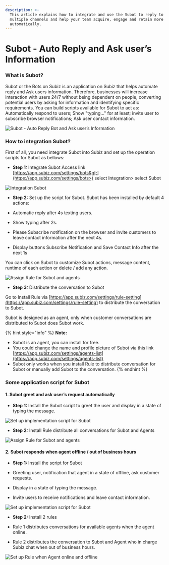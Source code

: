 ```yaml
---
description: >-
  This article explains how to integrate and use the Subot to reply to users on
  multiple channels and help your team acquire, engage and retain more customers
  automatically.
---
```


# Subot - Auto Reply and Ask user’s Information

### What is Subot? 

Subot or the Bots on Subiz is an application on Subiz that helps automate reply and Ask users information. Therefore, businesses will increase interaction with users 24/7 without being dependent on people, converting potential users by asking for information and identifying specific requirements. You can build scripts available for Subot to act as: Automatically respond to users; Show "typing..." for at least; invite user to subscribe browser notifications; Ask user contact information. 

![Subot - Auto Reply Bot and Ask user&#x2019;s Information](../../../.gitbook/assets/ezgif.com-gif-maker.gif)

### How to integration Subot?

First of all, you need integrate Subot into Subiz and set up the operation scripts for Subot as bellows: 

* **Step 1:** Integrate Subot Access link [https://app.subiz.com/settings/bots&gt;](https://app.subiz.com/settings/bots>) select Integration&gt; select Subot

![Integration Subot](../../../.gitbook/assets/ezgif.com-gif-maker-2.gif)

* **Step 2:** Set up the script for Subot. Subot has been installed by default 4 actions:

+ Automatic reply after 4s texting users.

+ Show typing after 2s.  
+ Please Subscribe notification on the browser and invite customers to leave contact information after the next 4s.  
+ Display buttons Subscribe Notification and Save Contact Info after the next 1s

You can click on Subot to customize Subot actions, message content, runtime of each action or delete / add any action.

![Assign Rule for Subot and agents](../../../.gitbook/assets/rule-phan-phoi-chat-cho-agent-va-subot%20%281%29.jpg)

* **Step 3:** Distribute the conversation to Subot

Go to Install Rule via [https://app.subiz.com/settings/rule-setting](https://app.subiz.com/settings/rule-setting) to distribute the conversation to Subot.

Subot is designed as an agent, only when customer conversations are distributed to Subot does Subot work.

{% hint style="info" %}
**Note:**

* Subot is an agent, you can install for free.
* You could change the name and profile picture of Subot via this link [https://app.subiz.com/settings/agents-list](https://app.subiz.com/settings/agents-list)
* Subot only works when you install Rule to distribute conversation for Subot or manually add Subot to the conversation.
{% endhint %}

### Some application script for Subot

#### **1.** Subot greet and ask user’s request automatically

* **Step 1:** Install the Subot script to greet the user and display in a state of typing the message.

![Set up implementation script for Subot](../../../.gitbook/assets/cai-dat-kich-ban-subot.jpg)

* **Step 2:** Install Rule distribute all conversations for Subot and Agents

![Assign Rule for Subot and agents](../../../.gitbook/assets/rule-phan-phoi-chat-cho-agent-va-subot.jpg)

#### 2. Subot responds when agent offline / out of business hours

* **Step 1:** Install the script for Subot

+ Greeting user, notification that agent in a state of offline, ask customer requests.

+ Display in a state of typing the message.

+ Invite users to receive notifications and leave contact information.

![Set up implementation script for Subot](../../../.gitbook/assets/chinh-sua-thong-tin-subot.jpg)

* **Step 2:** Install 2 rules

+ Rule 1 distributes conversations for available agents when the agent online.

+ Rule 2 distributes the conversation to Subot and Agent who in charge Subiz chat when out of business hours.

![Set up Rule when Agent online and offline](../../../.gitbook/assets/ezgif.com-gif-maker-3.gif)



